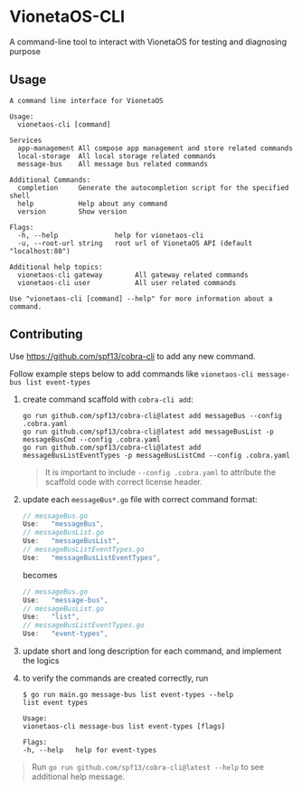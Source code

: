 # VionetaOS-CLI

A command-line tool to interact with VionetaOS for testing and diagnosing purpose

## Usage

```text
A command line interface for VionetaOS

Usage:
  vionetaos-cli [command]

Services
  app-management All compose app management and store related commands
  local-storage  All local storage related commands
  message-bus    All message bus related commands

Additional Commands:
  completion     Generate the autocompletion script for the specified shell
  help           Help about any command
  version        Show version

Flags:
  -h, --help              help for vionetaos-cli
  -u, --root-url string   root url of VionetaOS API (default "localhost:80")

Additional help topics:
  vionetaos-cli gateway        All gateway related commands
  vionetaos-cli user           All user related commands

Use "vionetaos-cli [command] --help" for more information about a command.
```

## Contributing

Use <https://github.com/spf13/cobra-cli> to add any new command.

Follow example steps below to add commands like `vionetaos-cli message-bus list event-types`

1. create command scaffold with `cobra-cli add`:

   ```shell
   go run github.com/spf13/cobra-cli@latest add messageBus --config .cobra.yaml
   go run github.com/spf13/cobra-cli@latest add messageBusList -p messageBusCmd --config .cobra.yaml
   go run github.com/spf13/cobra-cli@latest add messageBusListEventTypes -p messageBusListCmd --config .cobra.yaml
   ```

   > It is important to include `--config .cobra.yaml` to attribute the scaffold code with correct license header.

2. update each `messageBus*.go` file with correct command format:

   ```go
   // messageBus.go
   Use:   "messageBus",
   // messageBusList.go
   Use:   "messageBusList",
   // messageBusListEventTypes.go
   Use:   "messageBusListEventTypes",
   ```

   becomes

   ```go
   // messageBus.go
   Use:   "message-bus",
   // messageBusList.go
   Use:   "list",
   // messageBusListEventTypes.go
   Use:   "event-types",
   ```

3. update short and long description for each command, and implement the logics

4. to verify the commands are created correctly, run

   ```shell
   $ go run main.go message-bus list event-types --help
   list event types

   Usage:
   vionetaos-cli message-bus list event-types [flags]

   Flags:
   -h, --help   help for event-types
   ```

> Run `go run github.com/spf13/cobra-cli@latest --help` to see additional help message.
